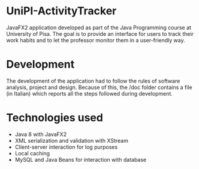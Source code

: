 # UniPI-ActivityTracker
JavaFX2 application developed as part of the Java Programming course at University of Pisa. The goal is to provide an interface for users to track their work habits and to let the professor monitor them in a user-friendly way.

# Development
The development of the application had to follow the rules of software analysis, project and design. Because of this, the /doc folder contains a file (in Italian) which reports all the steps followed during development.

# Technologies used
- Java 8 with JavaFX2
- XML serialization and validation with XStream
- Client-server interaction for log purposes
- Local caching
- MySQL and Java Beans for interaction with database
